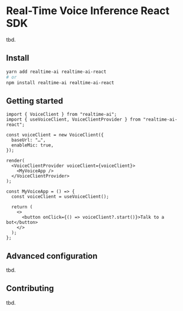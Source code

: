 # Real-Time Voice Inference React SDK

tbd.

## Install

```bash
yarn add realtime-ai realtime-ai-react
# or
npm install realtime-ai realtime-ai-react
```

## Getting started

```tsx
import { VoiceClient } from "realtime-ai";
import { useVoiceClient, VoiceClientProvider } from "realtime-ai-react";

const voiceClient = new VoiceClient({
  baseUrl: "…",
  enableMic: true,
});

render(
  <VoiceClientProvider voiceClient={voiceClient}>
    <MyVoiceApp />
  </VoiceClientProvider>
);

const MyVoiceApp = () => {
  const voiceClient = useVoiceClient();

  return (
    <>
      <button onClick={() => voiceClient?.start()}>Talk to a bot</button>
    </>
  );
};
```

## Advanced configuration

tbd.

## Contributing

tbd.
